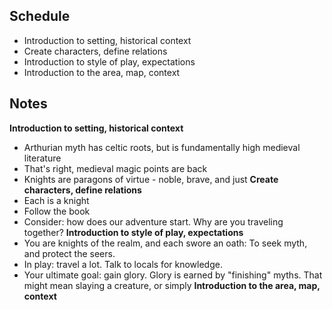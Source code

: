 ## Schedule
- Introduction to setting, historical context
- Create characters, define relations
- Introduction to style of play, expectations
- Introduction to the area, map, context
## Notes
**Introduction to setting, historical context**
- Arthurian myth has celtic roots, but is fundamentally high medieval literature
- That's right, medieval magic points are back
- Knights are paragons of virtue - noble, brave, and just
**Create characters, define relations**
- Each is a knight
- Follow the book
- Consider: how does our adventure start. Why are you traveling together?
**Introduction to style of play, expectations**
- You are knights of the realm, and each swore an oath: To seek myth, and protect the seers.
- In play: travel a lot. Talk to locals for knowledge. 
- Your ultimate goal: gain glory. Glory is earned by "finishing" myths. That might mean slaying a creature, or simply 
**Introduction to the area, map, context**


